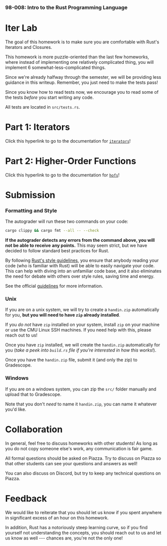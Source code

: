 ### 98-008: Intro to the Rust Programming Language

# Iter Lab

The goal of this homework is to make sure you are comfortable with Rust's Iterators and Closures.

This homework is more puzzle-oriented than the last few homeworks, where instead of implementing
one relatively complicated thing, you will implement 6 somewhat-less-complicated things.

Since we're already halfway through the semester, we will be providing less guidance in this
writeup. Remember, you just need to make the tests pass!

Since you know how to read tests now, we encourage you to read some of the tests
_before_ you start writing any code.

All tests are located in `src/tests.rs`.

# Part 1: Iterators

Click this hyperlink to go to the documentation for [`iterators`](crate::iterators)!

# Part 2: Higher-Order Functions

Click this hyperlink to go to the documentation for [`hofs`](crate::hofs)!

# Submission

### Formatting and Style

The autograder will run these two commands on your code:

```sh
cargo clippy && cargo fmt --all -- --check
```

**If the autograder detects any errors from the command above, you will not be able to receive**
**any points.** This may seem strict, but we have decided to follow standard best practices for
Rust.

By following [Rust's style guidelines](https://doc.rust-lang.org/stable/style-guide/), you ensure
that anybody reading your code (who is familiar with Rust) will be able to easily navigate your
code. This can help with diving into an unfamiliar code base, and it also eliminates the need for
debate with others over style rules, saving time and energy.

See the official [guidelines](https://doc.rust-lang.org/stable/style-guide/) for more information.

### Unix

If you are on a unix system, we will try to create a `handin.zip` automatically for you,
**but you will need to have `zip` already installed**.

If you _do not_ have `zip` installed on your system, install `zip` on your machine or use the CMU
Linux SSH machines. If you need help with this, please reach out to us!

Once you have `zip` installed, we will create the `handin.zip` automatically for you (_take a peek_
_into `build.rs` file if you're interested in how this works!_).

Once you have the `handin.zip` file, submit it (and only the zip) to Gradescope.

### Windows

If you are on a windows system, you can zip the `src/` folder manually and upload that to
Gradescope.

Note that you don't _need_ to name it `handin.zip`, you can name it whatever you'd like.

# Collaboration

In general, feel free to discuss homeworks with other students! As long as you do not copy someone
else's work, any communication is fair game.

All formal questions should be asked on Piazza. Try to discuss on Piazza so that other students can
see your questions and answers as well!

You can also discuss on Discord, but try to keep any technical questions on Piazza.

# Feedback

We would like to reiterate that you should let us know if you spent anywhere in significant excess
of an hour on this homework.

In addition, Rust has a notoriously steep learning curve, so if you find yourself not understanding
the concepts, you should reach out to us and let us know as well --- chances are, you're not the
only one!
